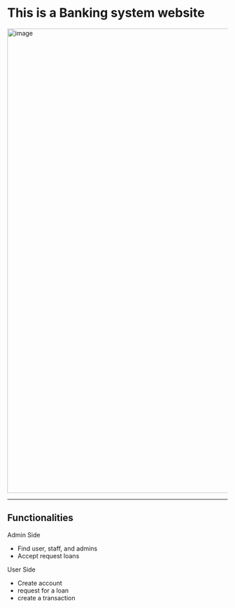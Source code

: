 # This is a Banking system website 
<img width="1857" height="1061" alt="image" src="https://github.com/user-attachments/assets/89cd13d3-44a2-45f6-8f85-522a04d8106e" />

--- 

## Functionalities 

Admin Side 
* Find user, staff, and admins 
* Accept request loans

User Side 
* Create account
* request for a loan 
* create a transaction 
